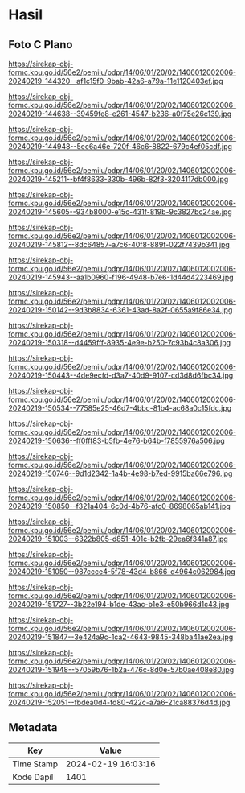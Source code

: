 # Hasil

## Foto C Plano

https://sirekap-obj-formc.kpu.go.id/56e2/pemilu/pdpr/14/06/01/20/02/1406012002006-20240219-144320--af1c15f0-9bab-42a6-a79a-11e1120403ef.jpg

https://sirekap-obj-formc.kpu.go.id/56e2/pemilu/pdpr/14/06/01/20/02/1406012002006-20240219-144638--39459fe8-e261-4547-b236-a0f75e26c139.jpg

https://sirekap-obj-formc.kpu.go.id/56e2/pemilu/pdpr/14/06/01/20/02/1406012002006-20240219-144948--5ec6a46e-720f-46c6-8822-679c4ef05cdf.jpg

https://sirekap-obj-formc.kpu.go.id/56e2/pemilu/pdpr/14/06/01/20/02/1406012002006-20240219-145211--bf4f8633-330b-496b-82f3-3204117db000.jpg

https://sirekap-obj-formc.kpu.go.id/56e2/pemilu/pdpr/14/06/01/20/02/1406012002006-20240219-145605--934b8000-e15c-431f-819b-9c3827bc24ae.jpg

https://sirekap-obj-formc.kpu.go.id/56e2/pemilu/pdpr/14/06/01/20/02/1406012002006-20240219-145812--8dc64857-a7c6-40f8-889f-022f7439b341.jpg

https://sirekap-obj-formc.kpu.go.id/56e2/pemilu/pdpr/14/06/01/20/02/1406012002006-20240219-145943--aa1b0960-f196-4948-b7e6-1d44d4223469.jpg

https://sirekap-obj-formc.kpu.go.id/56e2/pemilu/pdpr/14/06/01/20/02/1406012002006-20240219-150142--9d3b8834-6361-43ad-8a2f-0655a9f86e34.jpg

https://sirekap-obj-formc.kpu.go.id/56e2/pemilu/pdpr/14/06/01/20/02/1406012002006-20240219-150318--d4459fff-8935-4e9e-b250-7c93b4c8a306.jpg

https://sirekap-obj-formc.kpu.go.id/56e2/pemilu/pdpr/14/06/01/20/02/1406012002006-20240219-150443--4de9ecfd-d3a7-40d9-9107-cd3d8d6fbc34.jpg

https://sirekap-obj-formc.kpu.go.id/56e2/pemilu/pdpr/14/06/01/20/02/1406012002006-20240219-150534--77585e25-46d7-4bbc-81b4-ac68a0c15fdc.jpg

https://sirekap-obj-formc.kpu.go.id/56e2/pemilu/pdpr/14/06/01/20/02/1406012002006-20240219-150636--ff0fff83-b5fb-4e76-b64b-f7855976a506.jpg

https://sirekap-obj-formc.kpu.go.id/56e2/pemilu/pdpr/14/06/01/20/02/1406012002006-20240219-150746--9d1d2342-1a4b-4e98-b7ed-9915ba66e796.jpg

https://sirekap-obj-formc.kpu.go.id/56e2/pemilu/pdpr/14/06/01/20/02/1406012002006-20240219-150850--f321a404-6c0d-4b76-afc0-8698065ab141.jpg

https://sirekap-obj-formc.kpu.go.id/56e2/pemilu/pdpr/14/06/01/20/02/1406012002006-20240219-151003--6322b805-d851-401c-b2fb-29ea6f341a87.jpg

https://sirekap-obj-formc.kpu.go.id/56e2/pemilu/pdpr/14/06/01/20/02/1406012002006-20240219-151050--987ccce4-5f78-43d4-b866-d4964c062984.jpg

https://sirekap-obj-formc.kpu.go.id/56e2/pemilu/pdpr/14/06/01/20/02/1406012002006-20240219-151727--3b22e194-b1de-43ac-b1e3-e50b966d1c43.jpg

https://sirekap-obj-formc.kpu.go.id/56e2/pemilu/pdpr/14/06/01/20/02/1406012002006-20240219-151847--3e424a9c-1ca2-4643-9845-348ba41ae2ea.jpg

https://sirekap-obj-formc.kpu.go.id/56e2/pemilu/pdpr/14/06/01/20/02/1406012002006-20240219-151948--57059b76-1b2a-476c-8d0e-57b0ae408e80.jpg

https://sirekap-obj-formc.kpu.go.id/56e2/pemilu/pdpr/14/06/01/20/02/1406012002006-20240219-152051--fbdea0d4-fd80-422c-a7a6-21ca88376d4d.jpg


## Metadata

| Key        | Value               |
| ---------- | ------------------- |
| Time Stamp | 2024-02-19 16:03:16 |
| Kode Dapil | 1401                |



